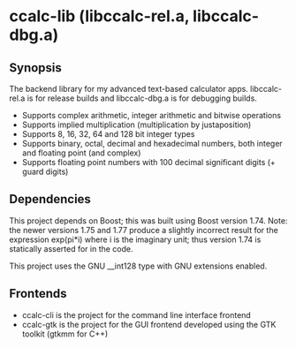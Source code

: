 # ccalc-lib (libccalc-rel.a, libccalc-dbg.a)
## Synopsis
The backend library for my advanced text-based calculator apps. libccalc-rel.a
is for release builds and libccalc-dbg.a is for debugging builds.
- Supports complex arithmetic, integer arithmetic and bitwise operations
- Supports implied multiplication (multiplication by justaposition)
- Supports 8, 16, 32, 64 and 128 bit integer types
- Supports binary, octal, decimal and hexadecimal numbers, both integer and
floating point (and complex)
- Supports floating point numbers with 100 decimal significant digits (+ guard
digits)
## Dependencies
This project depends on Boost; this was built using Boost version 1.74. Note:
the newer versions 1.75 and 1.77 produce a slightly incorrect result for the
expression exp(pi*i) where i is the imaginary unit; thus version 1.74 is
statically asserted for in the code.

This project uses the GNU __int128 type with GNU extensions enabled.
## Frontends
- ccalc-cli is the project for the command line interface frontend
- ccalc-gtk is the project for the GUI frontend developed using the GTK toolkit
(gtkmm for C++)